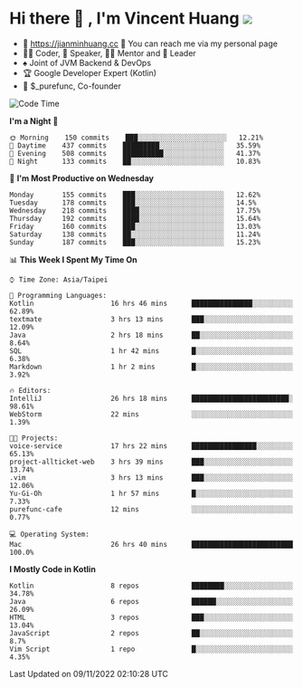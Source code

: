 # Hi there 👋 , I'm Vincent Huang ![](https://komarev.com/ghpvc/?username=Jian-Min-Huang)
- 💎 https://jianminhuang.cc 🙋 You can reach me via my personal page
- 👨‍💻 Coder, 🎤 Speaker, 👨‍🏫 Mentor and 🚀 Leader
- ♠️ Joint of JVM Backend & DevOps
- 🏆 Google Developer Expert (Kotlin)
- 💼 $_purefunc, Co-founder

<!--START_SECTION:waka-->
![Code Time](http://img.shields.io/badge/Code%20Time-1%2C184%20hrs%2027%20mins-blue)

**I'm a Night 🦉** 

```text
🌞 Morning    150 commits    ███░░░░░░░░░░░░░░░░░░░░░░   12.21% 
🌆 Daytime    437 commits    █████████░░░░░░░░░░░░░░░░   35.59% 
🌃 Evening    508 commits    ██████████░░░░░░░░░░░░░░░   41.37% 
🌙 Night      133 commits    ██░░░░░░░░░░░░░░░░░░░░░░░   10.83%

```
📅 **I'm Most Productive on Wednesday** 

```text
Monday       155 commits    ███░░░░░░░░░░░░░░░░░░░░░░   12.62% 
Tuesday      178 commits    ███░░░░░░░░░░░░░░░░░░░░░░   14.5% 
Wednesday    218 commits    ████░░░░░░░░░░░░░░░░░░░░░   17.75% 
Thursday     192 commits    ████░░░░░░░░░░░░░░░░░░░░░   15.64% 
Friday       160 commits    ███░░░░░░░░░░░░░░░░░░░░░░   13.03% 
Saturday     138 commits    ██░░░░░░░░░░░░░░░░░░░░░░░   11.24% 
Sunday       187 commits    ███░░░░░░░░░░░░░░░░░░░░░░   15.23%

```


📊 **This Week I Spent My Time On** 

```text
⌚︎ Time Zone: Asia/Taipei

💬 Programming Languages: 
Kotlin                   16 hrs 46 mins      ███████████████░░░░░░░░░░   62.89% 
textmate                 3 hrs 13 mins       ███░░░░░░░░░░░░░░░░░░░░░░   12.09% 
Java                     2 hrs 18 mins       ██░░░░░░░░░░░░░░░░░░░░░░░   8.64% 
SQL                      1 hr 42 mins        █░░░░░░░░░░░░░░░░░░░░░░░░   6.38% 
Markdown                 1 hr 2 mins         █░░░░░░░░░░░░░░░░░░░░░░░░   3.92%

🔥 Editors: 
IntelliJ                 26 hrs 18 mins      ████████████████████████░   98.61% 
WebStorm                 22 mins             ░░░░░░░░░░░░░░░░░░░░░░░░░   1.39%

🐱‍💻 Projects: 
voice-service            17 hrs 22 mins      ████████████████░░░░░░░░░   65.13% 
project-allticket-web    3 hrs 39 mins       ███░░░░░░░░░░░░░░░░░░░░░░   13.74% 
.vim                     3 hrs 13 mins       ███░░░░░░░░░░░░░░░░░░░░░░   12.06% 
Yu-Gi-Oh                 1 hr 57 mins        █░░░░░░░░░░░░░░░░░░░░░░░░   7.33% 
purefunc-cafe            12 mins             ░░░░░░░░░░░░░░░░░░░░░░░░░   0.77%

💻 Operating System: 
Mac                      26 hrs 40 mins      █████████████████████████   100.0%

```

**I Mostly Code in Kotlin** 

```text
Kotlin                   8 repos             ████████░░░░░░░░░░░░░░░░░   34.78% 
Java                     6 repos             ██████░░░░░░░░░░░░░░░░░░░   26.09% 
HTML                     3 repos             ███░░░░░░░░░░░░░░░░░░░░░░   13.04% 
JavaScript               2 repos             ██░░░░░░░░░░░░░░░░░░░░░░░   8.7% 
Vim Script               1 repo              █░░░░░░░░░░░░░░░░░░░░░░░░   4.35%

```



 Last Updated on 09/11/2022 02:10:28 UTC
<!--END_SECTION:waka-->

